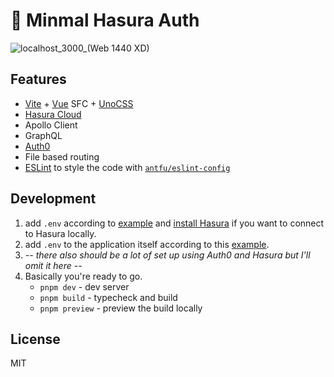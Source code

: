 # :mechanical_arm: Minmal Hasura Auth

![localhost_3000_(Web 1440 XD)](https://user-images.githubusercontent.com/70956582/233124261-ff308a30-e40c-4918-8c42-737de6e70d16.png)

## Features

- [Vite](https://vitejs.dev/) + [Vue](https://vuejs.org/) SFC + [UnoCSS](https://unocss.dev/)
- [Hasura Cloud](https://hasura.io/)
- Apollo Client
- GraphQL
- [Auth0](https://auth0.com/)
- File based routing
- [ESLint](https://eslint.org/) to style the code with [`antfu/eslint-config`](https://github.com/antfu/eslint-config)

## Development

1. add `.env` according to [example](https://github.com/e3stpavel/minimal-hasura-auth/blob/main/db/.env.example) and [install Hasura]() if you want to connect to Hasura locally.
2. add `.env` to the application itself according to this [example](https://github.com/e3stpavel/minimal-hasura-auth/blob/main/.env.example).
3. _-- there also should be a lot of set up using Auth0 and Hasura but I'll omit it here --_
4. Basically you're ready to go. 
   - `pnpm dev` - dev server
   - `pnpm build` - typecheck and build
   - `pnpm preview` - preview the build locally

## License
MIT
